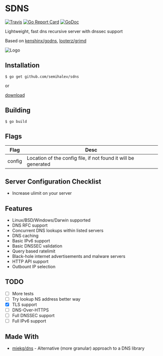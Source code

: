 # SDNS

[![Travis](https://img.shields.io/travis/semihalev/sdns.svg?style=flat-square)](https://travis-ci.org/semihalev/sdns)
[![Go Report Card](https://goreportcard.com/badge/github.com/semihalev/sdns?style=flat-square)](https://goreportcard.com/report/github.com/semihalev/sdns)
[![GoDoc](https://img.shields.io/badge/godoc-reference-blue.svg?style=flat-square)](http://godoc.org/github.com/semihalev/sdns)

Lightweight, fast dns recursive server with dnssec support

Based on [kenshinx/godns](https://github.com/kenshinx/godns), [looterz/grimd](https://github.com/looterz/grimd)

![Logo](https://github.com/semihalev/sdns/blob/master/logo.png?raw=true)

## Installation

```shell
$ go get github.com/semihalev/sdns
```
or

[download](https://github.com/semihalev/sdns/releases)

## Building

```shell
$ go build
```

## Flags

| Flag        | Desc           | 
| ------------- |-------------| 
| config | Location of the config file, if not found it will be generated |

## Server Configuration Checklist

* Increase ulimit on your server

## Features

* Linux/BSD/Windows/Darwin supported
* DNS RFC support
* Concurrent DNS lookups within listed servers
* DNS caching
* Basic IPv6 support
* Basic DNSSEC validation
* Query based ratelimit
* Black-hole internet advertisements and malware servers
* HTTP API support 
* Outbount IP selection

## TODO

- [ ] More tests
- [ ] Try lookup NS address better way
- [x] TLS support
- [ ] DNS-Over-HTTPS
- [ ] Full DNSSEC support
- [ ] Full IPv6 support

## Made With

* [miekg/dns](https://github.com/miekg/dns) - Alternative (more granular) approach to a DNS library
